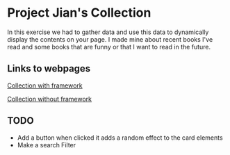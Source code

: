 # Project Jian's Collection
In this exercise we had to gather data and use this data to dynamically display the contents on your page. I made mine about recent books I've read and some books that are funny or that I want to read in the future.


## Links to webpages


[Collection with framework](https://blissful-kirch-245f99.netlify.app/)


[Collection without framework](https://keen-banach-f8413f.netlify.app/)

## TODO
- Add a button when clicked it adds a random effect to the card elements
- Make a search Filter
